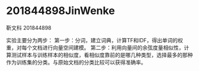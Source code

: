 # 201844898JinWenke
靳文科
201844898

实验主要分为两步：
第一步：分词，建立词典，计算TF和IDF，得出单词的权重，对每个文档进行向量空间建模。
第二步：利用向量间的余弦度量相似性，计算测试样本与训练样本的相似度，看相似度靠前的是哪几种类型，选择最多的那种作为训练集的分类。与原始文档的分类比较可以获得准确率。
